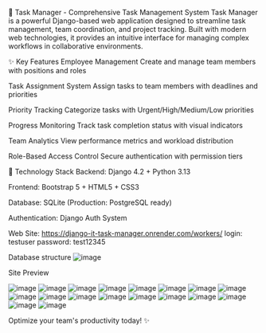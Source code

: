🌟 Task Manager - Comprehensive Task Management System
Task Manager is a powerful Django-based web application designed to streamline task management, team coordination, and project tracking. Built with modern web technologies, it provides an intuitive interface for managing complex workflows in collaborative environments.

✨ Key Features
Employee Management
Create and manage team members with positions and roles

Task Assignment System
Assign tasks to team members with deadlines and priorities

Priority Tracking
Categorize tasks with Urgent/High/Medium/Low priorities

Progress Monitoring
Track task completion status with visual indicators

Team Analytics
View performance metrics and workload distribution

Role-Based Access Control
Secure authentication with permission tiers

🚀 Technology Stack
Backend: Django 4.2 + Python 3.13

Frontend: Bootstrap 5 + HTML5 + CSS3

Database: SQLite (Production: PostgreSQL ready)

Authentication: Django Auth System

Web Site: https://django-it-task-manager.onrender.com/workers/
login: testuser
password: test12345

Database structure
![image](https://github.com/user-attachments/assets/bd34a051-1c01-422a-99ae-c8ea3a37bb01)

Site Preview

![image](https://github.com/user-attachments/assets/f14fd698-4778-47b2-9e26-6f78219752da)
![image](https://github.com/user-attachments/assets/e25d4511-23cd-4bc9-98eb-ac99dfaabe70)
![image](https://github.com/user-attachments/assets/a05ffe0d-f471-4a9b-9916-d1b2c53215d8)
![image](https://github.com/user-attachments/assets/3e18131e-636b-4f31-8f08-60f6b77aaaaf)
![image](https://github.com/user-attachments/assets/14cd0d46-f723-428b-8eb1-68b6efb705f2)
![image](https://github.com/user-attachments/assets/e42412fe-a6ab-475f-942f-32102ae62705)
![image](https://github.com/user-attachments/assets/b629e079-5212-4e5f-bc7e-d903107e05c2)
![image](https://github.com/user-attachments/assets/b0cfe565-857d-4897-aa83-e124b716c9b2)
![image](https://github.com/user-attachments/assets/bfababc3-237e-4174-b6aa-e100dc6bc4d3)
![image](https://github.com/user-attachments/assets/12b5bbed-d5a5-4a49-887f-edb868aeff2f)
![image](https://github.com/user-attachments/assets/fe8d36ea-6e65-41b7-aa34-ba71a0bab666)
![image](https://github.com/user-attachments/assets/6a011dfd-f20c-4575-9f44-b8b42d2efb77)
![image](https://github.com/user-attachments/assets/fbc2ffb2-1480-459c-b329-f68765648925)
![image](https://github.com/user-attachments/assets/17bb6d9d-c034-435a-92b8-0ca75cbb1de7)
![image](https://github.com/user-attachments/assets/d301b016-e2ac-4a6f-abb9-df5f99a54d2f)
![image](https://github.com/user-attachments/assets/c1f71998-b161-4061-b15e-6a1c305fe704)
![image](https://github.com/user-attachments/assets/fa8f0db6-3571-40de-9b06-18d03cffc043)
![image](https://github.com/user-attachments/assets/a014dfd9-5b62-4893-9828-8dec9af9ea76)

Optimize your team's productivity today! ✨
